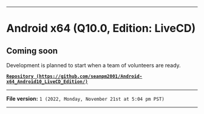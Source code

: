 
***

# Android x64 (Q10.0, Edition: LiveCD)

## Coming soon

Development is planned to start when a team of volunteers are ready.

**[`Repository (https://github.com/seanpm2001/Android-x64_Android10_LiveCD_Edition/)`](https://github.com/seanpm2001/Android-x64_Android10_LiveCD_Edition/)**

***

**File version:** `1 (2022, Monday, November 21st at 5:04 pm PST)`

***
